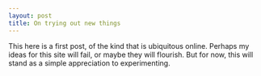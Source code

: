 ```yaml
---
layout: post
title: On trying out new things
---
```


This here is a first post, of the kind that is ubiquitous online. Perhaps my ideas for this site will fail, or maybe they will flourish. But for now, this will stand as a simple appreciation to experimenting.
